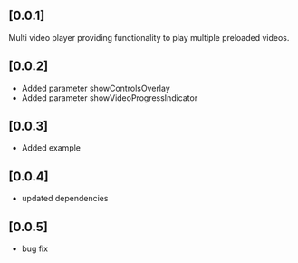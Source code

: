 ## [0.0.1]

Multi video player providing functionality to play multiple preloaded videos.

## [0.0.2]

* Added parameter showControlsOverlay
* Added parameter showVideoProgressIndicator

## [0.0.3]

* Added example

## [0.0.4]

* updated dependencies

## [0.0.5]

* bug fix
